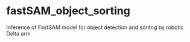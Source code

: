 # fastSAM_object_sorting
Inference of FastSAM model for object detection and soritng by robotic Delta arm
